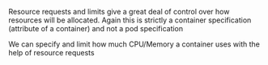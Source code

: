 Resource requests and limits give a great deal of control over how resources will be allocated. Again this is strictly a container specification (attribute of a container) and not a pod specification

We can specify and limit how much CPU/Memory a container uses with the help of resource requests